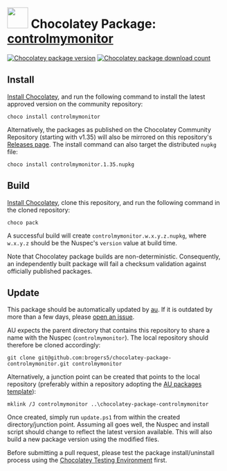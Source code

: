 # <img src="https://cdn.jsdelivr.net/gh/brogers5/chocolatey-package-controlmymonitor@f81521a0d30cdfb49cb36166993c94d6d9d50ef1/controlmymonitor.png" width="48" height="48"/> Chocolatey Package: [controlmymonitor](https://community.chocolatey.org/packages/controlmymonitor/)
[![Chocolatey package version](https://img.shields.io/chocolatey/v/controlmymonitor.svg)](https://community.chocolatey.org/packages/controlmymonitor/)
[![Chocolatey package download count](https://img.shields.io/chocolatey/dt/controlmymonitor.svg)](https://community.chocolatey.org/packages/controlmymonitor/)

## Install
[Install Chocolatey](https://chocolatey.org/install), and run the following command to install the latest approved version on the community repository:
```shell
choco install controlmymonitor
```

Alternatively, the packages as published on the Chocolatey Community Repository (starting with v1.35) will also be mirrored on this repository's [Releases page](https://github.com/brogers5/chocolatey-package-controlmymonitor/releases). The install command can also target the distributed `nupkg` file:

```shell
choco install controlmymonitor.1.35.nupkg
```

## Build
[Install Chocolatey](https://chocolatey.org/install), clone this repository, and run the following command in the cloned repository:
```shell
choco pack
```

A successful build will create `controlmymonitor.w.x.y.z.nupkg`, where `w.x.y.z` should be the Nuspec's `version` value at build time.

Note that Chocolatey package builds are non-deterministic. Consequently, an independently built package will fail a checksum validation against officially published packages.

## Update
This package should be automatically updated by [au](https://github.com/majkinetor/au). If it is outdated by more than a few days, please [open an issue](https://github.com/brogers5/chocolatey-package-controlmymonitor/issues).

AU expects the parent directory that contains this repository to share a name with the Nuspec (`controlmymonitor`). The local repository should therefore be cloned accordingly:
```shell
git clone git@github.com:brogers5/chocolatey-package-controlmymonitor.git controlmymonitor
```

Alternatively, a junction point can be created that points to the local repository (preferably within a repository adopting the [AU packages template](https://github.com/majkinetor/au-packages-template)):
```shell
mklink /J controlmymonitor ..\chocolatey-package-controlmymonitor
```

Once created, simply run `update.ps1` from within the created directory/junction point. Assuming all goes well, the Nuspec and install script should change to reflect the latest version available. This will also build a new package version using the modified files.

Before submitting a pull request, please test the package install/uninstall process using the [Chocolatey Testing Environment](https://github.com/chocolatey-community/chocolatey-test-environment) first.